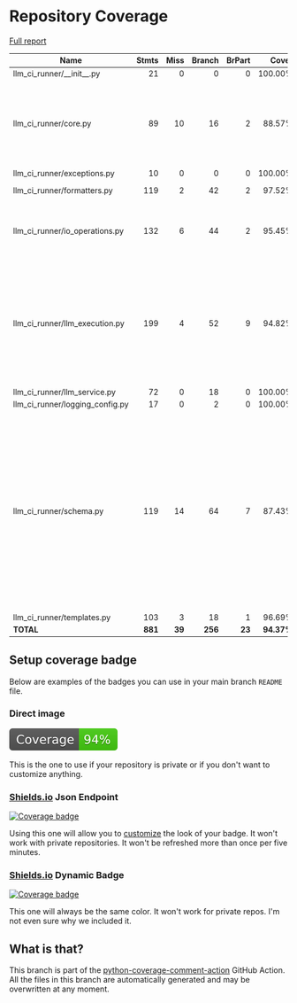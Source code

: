 # Repository Coverage

[Full report](https://htmlpreview.github.io/?https://github.com/Nantero1/ai-first-devops-toolkit/blob/python-coverage-comment-action-data/htmlcov/index.html)

| Name                               |    Stmts |     Miss |   Branch |   BrPart |      Cover |   Missing |
|----------------------------------- | -------: | -------: | -------: | -------: | ---------: | --------: |
| llm\_ci\_runner/\_\_init\_\_.py    |       21 |        0 |        0 |        0 |    100.00% |           |
| llm\_ci\_runner/core.py            |       89 |       10 |       16 |        2 |     88.57% |113, 128, 192-199, 205, 221-222, 224-225 |
| llm\_ci\_runner/exceptions.py      |       10 |        0 |        0 |        0 |    100.00% |           |
| llm\_ci\_runner/formatters.py      |      119 |        2 |       42 |        2 |     97.52% |  125, 269 |
| llm\_ci\_runner/io\_operations.py  |      132 |        6 |       44 |        2 |     95.45% |106, 162-163, 342, 354-355 |
| llm\_ci\_runner/llm\_execution.py  |      199 |        4 |       52 |        9 |     94.82% |20, 87->96, 122, 124, 163, 343->340, 349->340, 551->569, 553->551 |
| llm\_ci\_runner/llm\_service.py    |       72 |        0 |       18 |        0 |    100.00% |           |
| llm\_ci\_runner/logging\_config.py |       17 |        0 |        2 |        0 |    100.00% |           |
| llm\_ci\_runner/schema.py          |      119 |       14 |       64 |        7 |     87.43% |97->101, 159->180, 166->172, 168-169, 176-177, 191, 199->207, 200->199, 203-204, 234-238, 244-245 |
| llm\_ci\_runner/templates.py       |      103 |        3 |       18 |        1 |     96.69% |     91-93 |
|                          **TOTAL** |  **881** |   **39** |  **256** |   **23** | **94.37%** |           |


## Setup coverage badge

Below are examples of the badges you can use in your main branch `README` file.

### Direct image

[![Coverage badge](https://raw.githubusercontent.com/Nantero1/ai-first-devops-toolkit/python-coverage-comment-action-data/badge.svg)](https://htmlpreview.github.io/?https://github.com/Nantero1/ai-first-devops-toolkit/blob/python-coverage-comment-action-data/htmlcov/index.html)

This is the one to use if your repository is private or if you don't want to customize anything.

### [Shields.io](https://shields.io) Json Endpoint

[![Coverage badge](https://img.shields.io/endpoint?url=https://raw.githubusercontent.com/Nantero1/ai-first-devops-toolkit/python-coverage-comment-action-data/endpoint.json)](https://htmlpreview.github.io/?https://github.com/Nantero1/ai-first-devops-toolkit/blob/python-coverage-comment-action-data/htmlcov/index.html)

Using this one will allow you to [customize](https://shields.io/endpoint) the look of your badge.
It won't work with private repositories. It won't be refreshed more than once per five minutes.

### [Shields.io](https://shields.io) Dynamic Badge

[![Coverage badge](https://img.shields.io/badge/dynamic/json?color=brightgreen&label=coverage&query=%24.message&url=https%3A%2F%2Fraw.githubusercontent.com%2FNantero1%2Fai-first-devops-toolkit%2Fpython-coverage-comment-action-data%2Fendpoint.json)](https://htmlpreview.github.io/?https://github.com/Nantero1/ai-first-devops-toolkit/blob/python-coverage-comment-action-data/htmlcov/index.html)

This one will always be the same color. It won't work for private repos. I'm not even sure why we included it.

## What is that?

This branch is part of the
[python-coverage-comment-action](https://github.com/marketplace/actions/python-coverage-comment)
GitHub Action. All the files in this branch are automatically generated and may be
overwritten at any moment.